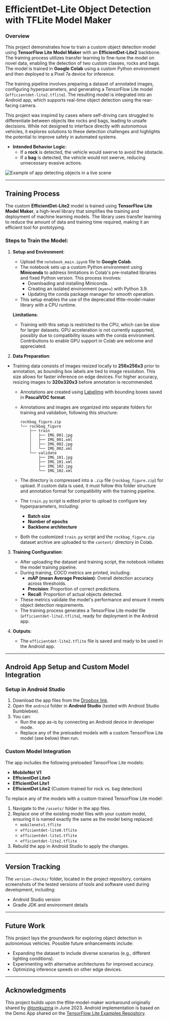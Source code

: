 # EfficientDet-Lite Object Detection with TFLite Model Maker
### Overview

This project demonstrates how to train a custom object detection model using **TensorFlow Lite Model Maker** with an **EfficientDet-Lite2** backbone. The training process utilizes transfer learning to fine-tune the model on novel data, enabling the detection of two custom classes, rocks and bags. The model is trained in **Google Colab** using a custom Python environment and then deployed to a Pixel 7a device for inference.

The training pipeline involves preparing a dataset of annotated images, configuring hyperparameters, and generating a TensorFlow Lite model (`efficientdet-lite2.tflite`). The resulting model is integrated into an Android app, which supports real-time object detection using the rear-facing camera.

This project was inspired by cases where self-driving cars struggled to differentiate between objects like rocks and bags, leading to unsafe decisions. While not designed to interface directly with autonomous vehicles, it explores solutions to these detection challenges and highlights the potential to improve safety in automated systems.

- **Intended Behavior Logic**:
  - If a **rock** is detected, the vehicle would swerve to avoid the obstacle.
  - If a **bag** is detected, the vehicle would not swerve, reducing unnecessary evasive actions.

![Example of app detecting objects in a live scene](media/rockbag-tflite-android.gif)

---

## Training Process

The custom **EfficientDet-Lite2** model is trained using **TensorFlow Lite Model Maker**, a high-level library that simplifies the training and deployment of machine learning models. The library uses transfer learning to reduce the amount of data and training time required, making it an efficient tool for prototyping.

### Steps to Train the Model:
1. **Setup and Environment**:
   - Upload the `notebook_main.ipynb` file to **Google Colab**.
   - The notebook sets up a custom Python environment using **Miniconda** to address limitations in Colab's pre-installed libraries and fixed Python version. This process involves:
     - Downloading and installing Miniconda.
     - Creating an isolated environment (`myenv`) with Python 3.9.
     - Updating the conda package manager for smooth operation.
   - This setup enables the use of the deprecated tflite-model-maker library with a CPU runtime.

   **Limitations**:  
   - Training with this setup is restricted to the CPU, which can be slow for larger datasets. GPU acceleration is not currently supported, possibly due to compatibility issues with the conda environment. Contributions to enable GPU support in Colab are welcome and appreciated.

2. **Data Preparation**:  
- Training data consists of images resized locally to **256x256x3** prior to annotation, as bounding box labels are tied to image resolution. This size allows for faster inference on edge devices. For higher accuracy, resizing images to **320x320x3** before annotation is recommended.
   - Annotations are created using [LabelImg](https://github.com/heartexlabs/labelImg) with bounding boxes saved in **PascalVOC format**.  
   - Annotations and images are organized into separate folders for training and validation, following this structure:  

     ```
     rockbag_figure.zip
     └── rockbag_figure
         ├── train
         │   ├── IMG_001.jpg
         │   ├── IMG_001.xml
         │   ├── IMG_002.jpg
         │   └── IMG_002.xml
         └── validate
             ├── IMG_101.jpg
             ├── IMG_101.xml
             ├── IMG_102.jpg
             └── IMG_102.xml
     ```

   - The directory is compressed into a `.zip` file (`rockbag_figure.zip`) for upload. If custom data is used, it must follow this folder structure and annotation format for compatibility with the training pipeline.  
   - The `train.py` script is edited prior to upload to configure key hyperparameters, including:  
     - **Batch size**  
     - **Number of epochs**  
     - **Backbone architecture**  
   - Both the customized `train.py` script and the `rockbag_figure.zip` dataset archive are uploaded to the `content/` directory in Colab.

3. **Training Configuration**:  
   - After uploading the dataset and training script, the notebook initiates the model training pipeline.
   - During training, COCO metrics are printed, including:  
     - **mAP (mean Average Precision)**: Overall detection accuracy across thresholds.  
     - **Precision**: Proportion of correct predictions.  
     - **Recall**: Proportion of actual objects detected.  
   - These metrics validate the model's performance and ensure it meets object detection requirements.  
   - The training process generates a TensorFlow Lite model file (`efficientdet-lite2.tflite`), ready for deployment in the Android app.  


4. **Outputs**:
   - The `efficientdet-lite2.tflite` file is saved and ready to be used in the Android app.

---

## Android App Setup and Custom Model Integration

### Setup in Android Studio

1. Download the app files from the [Dropbox link](https://www.dropbox.com/scl/fi/dfqe9bbnwysucstnby31k/tflite-example-app.zip?rlkey=briqeuq2i99zk058nv32hpofq&st=5xv6wsex&dl=0).
2. Open the `android` folder in **Android Studio** (tested with Android Studio Bumblebee).
3. You can:
   - Run the app as-is by connecting an Android device in developer mode.
   - Replace any of the preloaded models with a custom TensorFlow Lite model (see below) then run.

### Custom Model Integration

The app includes the following preloaded TensorFlow Lite models:
- **MobileNet V1**
- **EfficientDet Lite0**
- **EfficientDet Lite1**
- **EfficientDet Lite2** (Custom-trained for rock vs. bag detection)

To replace any of the models with a custom-trained TensorFlow Lite model:
1. Navigate to the `/assets/` folder in the app files.
2. Replace one of the existing model files with your custom model, ensuring it is named exactly the same as the model being replaced:
   - `mobilenetv1.tflite`
   - `efficientdet-lite0.tflite`
   - `efficientdet-lite1.tflite`
   - `efficientdet-lite2.tflite`
3. Rebuild the app in Android Studio to apply the changes.

---

## Version Tracking

The `version-checks/` folder, located in the project repository, contains screenshots of the tested versions of tools and software used during development, including:  
- Android Studio version  
- Gradle JDK and environment details

---

## Future Work

This project lays the groundwork for exploring object detection in autonomous vehicles. Possible future enhancements include:
- Expanding the dataset to include diverse scenarios (e.g., different lighting conditions).
- Experimenting with alternative architectures for improved accuracy.
- Optimizing inference speeds on other edge devices.

---

## Acknowledgments

This project builds upon the tflite-model-maker workaround originally shared by [@tomkuzma](https://github.com/tensorflow/tensorflow/issues/60431#issuecomment-1574781146) in June 2023. Android implementation is based on the Demo App shared on the [TensorFlow Lite Examples Repository](https://github.com/tensorflow/examples).
